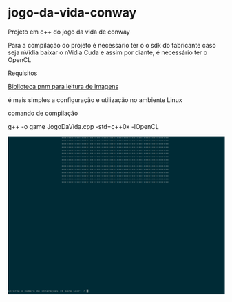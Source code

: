 # jogo-da-vida-conway
Projeto em c++ do jogo da vida de conway

Para a compilação do projeto é necessário ter o o sdk do fabricante
caso seja nVidia baixar o nVidia Cuda e assim por diante,
é necessário ter o OpenCL

Requisitos

[Biblioteca pnm para leitura de imagens](https://github.com/ToruNiina/pnm)

é mais simples a configuração e utilização no ambiente Linux

comando de compilação

g++ -o game JogoDaVida.cpp -std=c++0x -lOpenCL

![Jogo da Vida](tela1.png)

